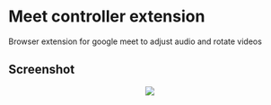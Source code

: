 # Meet controller extension
Browser extension for google meet to adjust audio and rotate videos
## Screenshot
<center><img src="https://user-images.githubusercontent.com/57527558/124452787-57a8fe00-dda4-11eb-9a73-210463a4c7fb.png"></center>

